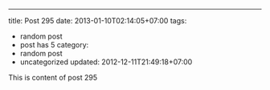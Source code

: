 ---
title: Post 295
date: 2013-01-10T02:14:05+07:00
tags:
  - random post
  - post has 5
category:
  - random post
  - uncategorized
updated: 2012-12-11T21:49:18+07:00

This is content of post 295